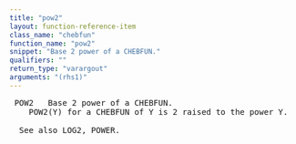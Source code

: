 ```yaml
---
title: "pow2"
layout: function-reference-item
class_name: "chebfun"
function_name: "pow2"
snippet: "Base 2 power of a CHEBFUN."
qualifiers: ""
return_type: "varargout"
arguments: "(rhs1)"
---
```


<pre class="help-text"> POW2   Base 2 power of a CHEBFUN.
    POW2(Y) for a CHEBFUN of Y is 2 raised to the power Y.
 
  See also LOG2, POWER.
</pre>